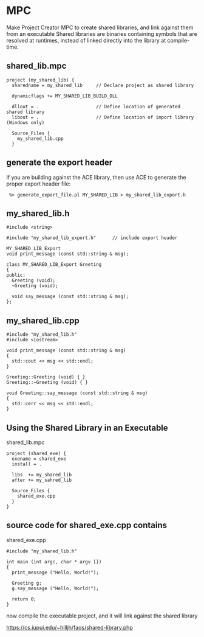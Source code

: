 # MPC
Make Project Creator 
MPC to create shared libraries, and link against them from an executable
Shared libraries are binaries containing symbols that are resolved at runtimes, instead of linked directly into the library at compile-time. 

## shared_lib.mpc
    
    project (my_shared_lib) {
      sharedname = my_shared_lib     // Declare project as shared library
      
      dynamicflags += MY_SHARED_LIB_BUILD_DLL
      
      dllout = .                     // Define location of generated shared library
      libout = .                     // Define location of import library (Windows only)
      
      Source_Files {
        my_shared_lib.cpp
      }
## generate the export header      
If you are building against the ACE library, then use ACE to generate the proper export header file:

     %> generate_export_file.pl MY_SHARED_LIB > my_shared_lib_export.h
     
 
## my_shared_lib.h
    
    #include <string>
      
    #include "my_shared_lib_export.h"      // include export header
    
    MY_SHARED_LIB_Export
    void print_message (const std::string & msg);
    
    class MY_SHARED_LIB_Export Greeting
    {
    public:
      Greeting (void);
      ~Greeting (void);
      
      void say_message (const std::string & msg);
    };
 
## my_shared_lib.cpp
    
    #include "my_shared_lib.h"
    #include <iostream>
          
    void print_message (const std::string & msg)
    {
      std::cout << msg << std::endl;
    }
    
    Greeting::Greeting (void) { }
    Greeting::~Greeting (void) { }
      
    void Greeting::say_message (const std::string & msg)
    {
      std::cerr << msg << std::endl;
    }
    
## Using the Shared Library in an Executable

shared_lib.mpc

    project (shared_exe) {
      exename = shared_exe
      install = .
      
      libs  += my_shared_lib
      after += my_sahred_lib

      Source_Files {
        shared_exe.cpp
      }
    }
    
    
## source code for shared_exe.cpp contains

shared_exe.cpp
    
    #include "my_shared_lib.h"
    
    int main (int argc, char * argv [])
    {
      print_message ("Hello, World!");
      
      Greeting g;
      g.say_message ("Hello, World!");
      
      return 0;
    }
    
now compile the executable project, and it will link against the shared library

https://cs.iupui.edu/~hilljh/faqs/shared-library.php
